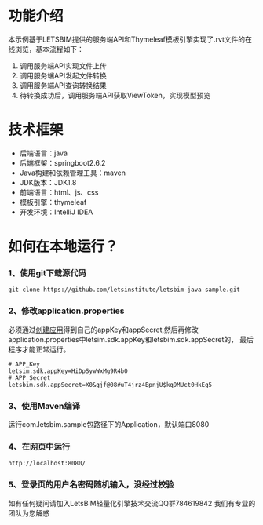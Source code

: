 # 功能介绍

本示例基于LETSBIM提供的服务端API和Thymeleaf模板引擎实现了.rvt文件的在线浏览，基本流程如下：
1. 调用服务端API实现文件上传
2. 调用服务端API发起文件转换
3. 调用服务端API查询转换结果
4. 待转换成功后，调用服务端API获取ViewToken，实现模型预览

# 技术框架
* 后端语言：java
* 后端框架：springboot2.6.2
* Java构建和依赖管理工具：maven
* JDK版本：JDK1.8
* 前端语言：html、js、css
* 模板引擎：thymeleaf
* 开发环境：IntelliJ IDEA


# 如何在本地运行？
### 1、使用git下载源代码

```
git clone https://github.com/letsinstitute/letsbim-java-sample.git
```

### 2、修改application.properties

必须通过[创建应用](https://open.letsbim.cn/console/appAdmin)得到自己的appKey和appSecret,然后再修改application.properties中letsim.sdk.appKey和letsbim.sdk.appSecret的，
最后程序才能正常运行。

```
# APP_Key
letsim.sdk.appKey=HiDpSywWxMg9R4b0
# APP_Secret
letsbim.sdk.appSecret=X0&gjf@08#uT4jrz4BpnjU$kq9MUct0HkEg5
```
### 3、使用Maven编译
运行com.letsbim.sample包路径下的Application，默认端口8080

### 4、在网页中运行
```
http://localhost:8080/
```

### 5、登录页的用户名密码随机输入，没经过校验







如有任何疑问请加入LetsBIM轻量化引擎技术交流QQ群784619842
我们有专业的团队为您解惑





